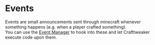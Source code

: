 # Events

Events are small announcements sent through minecraft whenever something happens (e.g. when a player crafted something).  
You can use the [Event Manager](IEventManager) to hook into these and let Crafttweaker execute code upon them.